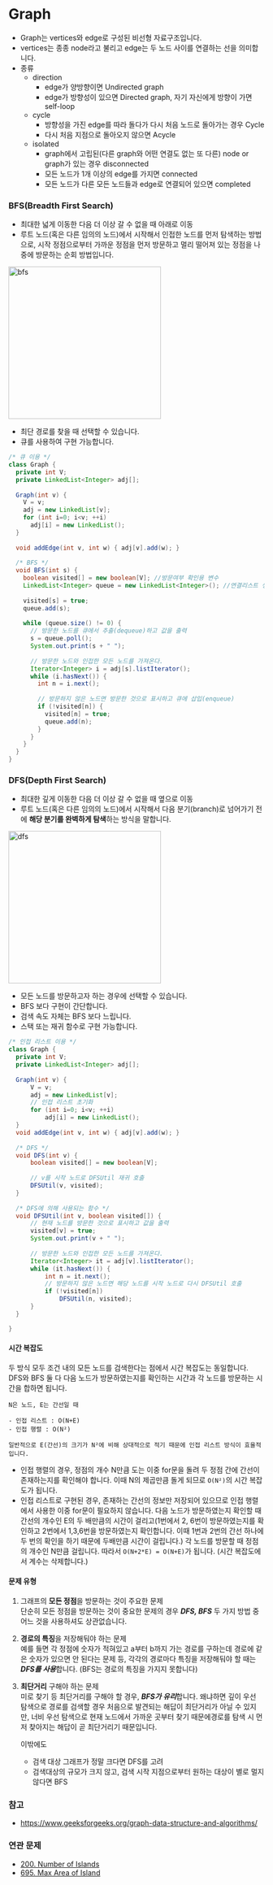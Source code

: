 # Graph
- Graph는 vertices와 edge로 구성된 비선형 자료구조입니다.
- vertices는 종종 node라고 불리고 edge는 두 노드 사이를 연결하는 선을 의미합니다.
- 종류
	+ direction
		- edge가 양방향이면 Undirected graph
		- edge가 방향성이 있으면 Directed graph, 자기 자신에게 방향이 가면 self-loop
	+ cycle
		- 방향성을 가진 edge를 따라 돌다가 다시 처음 노드로 돌아가는 경우 Cycle
		- 다시 처음 지점으로 돌아오지 않으면 Acycle
	+ isolated
		- graph에서 고립된(다른 graph와 어떤 연결도 없는 또 다른) node or graph가 있는 경우 disconnected
		- 모든 노드가 1개 이상의 edge를 가지면 connected
		- 모든 노드가 다른 모든 노드들과 edge로 연결되어 있으면 completed

### BFS(Breadth First Search)
- 최대한 넓게 이동한 다음 더 이상 갈 수 없을 때 아래로 이동
- 루트 노드(혹은 다른 임의의 노드)에서 시작해서 인접한 노드를 먼저 탐색하는 방법으로, 시작 정점으로부터 가까운 정점을 먼저 방문하고 멀리 떨어져 있는 정점을 나중에 방문하는 순회 방법입니다.
<img src="./images/bfs.gif" alt="bfs" width="300"/>

- 최단 경로를 찾을 때 선택할 수 있습니다.
- 큐를 사용하여 구현 가능합니다.

```java
/* 큐 이용 */
class Graph {
  private int V;
  private LinkedList<Integer> adj[];
 
  Graph(int v) {
    V = v;
    adj = new LinkedList[v];
    for (int i=0; i<v; ++i)
      adj[i] = new LinkedList();
  }
 
  void addEdge(int v, int w) { adj[v].add(w); }
 
  /* BFS */
  void BFS(int s) {
    boolean visited[] = new boolean[V]; //방문여부 확인용 변수
    LinkedList<Integer> queue = new LinkedList<Integer>(); //연결리스트 생성
 
    visited[s] = true;
    queue.add(s);
 
    while (queue.size() != 0) {
      // 방문한 노드를 큐에서 추출(dequeue)하고 값을 출력
      s = queue.poll();
      System.out.print(s + " ");
 
      // 방문한 노드와 인접한 모든 노드를 가져온다.
      Iterator<Integer> i = adj[s].listIterator();
      while (i.hasNext()) {
        int n = i.next();
        
        // 방문하지 않은 노드면 방문한 것으로 표시하고 큐에 삽입(enqueue)
        if (!visited[n]) {
          visited[n] = true;
          queue.add(n);
        }
      }
    }
  }
}
```

### DFS(Depth First Search)
- 최대한 깊게 이동한 다음 더 이상 갈 수 없을 때 옆으로 이동
- 루트 노드(혹은 다른 임의의 노드)에서 시작해서 다음 분기(branch)로 넘어가기 전에 **해당 분기를 완벽하게 탐색**하는 방식을 말합니다.
<img src="./images/dfs.gif" alt="dfs" width="300"/>

- 모든 노드를 방문하고자 하는 경우에 선택할 수 있습니다.
- BFS 보다 구현이 간단합니다.
- 검색 속도 자체는 BFS 보다 느립니다.
- 스택 또는 재귀 함수로 구현 가능합니다.

```java
/* 인접 리스트 이용 */
class Graph {
  private int V;
  private LinkedList<Integer> adj[];
 
  Graph(int v) {
      V = v;
      adj = new LinkedList[v];
      // 인접 리스트 초기화
      for (int i=0; i<v; ++i)
          adj[i] = new LinkedList();
  }
  void addEdge(int v, int w) { adj[v].add(w); }
   
  /* DFS */
  void DFS(int v) {
      boolean visited[] = new boolean[V];
 
      // v를 시작 노드로 DFSUtil 재귀 호출
      DFSUtil(v, visited);
  }
  
  /* DFS에 의해 사용되는 함수 */
  void DFSUtil(int v, boolean visited[]) {
      // 현재 노드를 방문한 것으로 표시하고 값을 출력
      visited[v] = true;
      System.out.print(v + " ");
 
      // 방문한 노드와 인접한 모든 노드를 가져온다.
      Iterator<Integer> it = adj[v].listIterator();
      while (it.hasNext()) {
          int n = it.next();
          // 방문하지 않은 노드면 해당 노드를 시작 노드로 다시 DFSUtil 호출
          if (!visited[n])
              DFSUtil(n, visited);
      }
  }

}
```

#### 시간 복잡도
두 방식 모두 조건 내의 모든 노드를 검색한다는 점에서 시간 복잡도는 동일합니다.                     
DFS와 BFS 둘 다 다음 노드가 방문하였는지를 확인하는 시간과 각 노드를 방문하는 시간을 합하면 됩니다.

```
N은 노드, E는 간선일 때

- 인접 리스트 : O(N+E)
- 인접 행렬 : O(N²)

일반적으로 E(간선)의 크기가 N²에 비해 상대적으로 적기 때문에 인접 리스트 방식이 효율적입니다.
```

- 인접 행렬의 경우, 정점의 개수 N만큼 도는 이중 for문을 돌려 두 정점 간에 간선이 존재하는지를 확인해야 합니다. 이때 N의 제곱만큼 돌게 되므로 ```O(N²)```의 시간 복잡도가 됩니다.
- 인접 리스트로 구현된 경우, 존재하는 간선의 정보만 저장되어 있으므로 인접 행렬에서 사용한 이중 for문이 필요하지 않습니다. 다음 노드가 방문하였는지 확인할 때 간선의 개수인 E의 두 배만큼의 시간이 걸리고(1번에서 2, 6번이 방문하였는지를 확인하고 2번에서 1,3,6번을 방문하였는지 확인합니다. 이때 1번과 2번의 간선 하나에 두 번의 확인을 하기 때문에 두배만큼 시간이 걸립니다.) 각 노드를 방문할 때 정점의 개수인 N만큼 걸립니다. 따라서 ```O(N+2*E) = O(N+E)```가 됩니다. (시간 복잡도에서 계수는 삭제합니다.)

#### 문제 유형
1) 그래프의 **모든 정점**을 방문하는 것이 주요한 문제                   
단순히 모든 정점을 방문하는 것이 중요한 문제의 경우 ***DFS, BFS*** 두 가지 방법 중 어느 것을 사용하셔도 상관없습니다.
2) **경로의 특징**을 저장해둬야 하는 문제                  
예를 들면 각 정점에 숫자가 적혀있고 a부터 b까지 가는 경로를 구하는데 경로에 같은 숫자가 있으면 안 된다는 문제 등, 각각의 경로마다 특징을 저장해둬야 할 때는 ***DFS를 사용***합니다. (BFS는 경로의 특징을 가지지 못합니다)
3) **최단거리** 구해야 하는 문제                              
미로 찾기 등 최단거리를 구해야 할 경우, ***BFS가 유리***합니다. 왜냐하면 깊이 우선 탐색으로 경로를 검색할 경우 처음으로 발견되는 해답이 최단거리가 아닐 수 있지만, 너비 우선 탐색으로 현재 노드에서 가까운 곳부터 찾기 때문에경로를 탐색 시 먼저 찾아지는 해답이 곧 최단거리기 때문입니다.
                                 
	이밖에도 
	- 검색 대상 그래프가 정말 크다면 DFS를 고려
	- 검색대상의 규모가 크지 않고, 검색 시작 지점으로부터 원하는 대상이 별로 멀지 않다면 BFS

### 참고
- https://www.geeksforgeeks.org/graph-data-structure-and-algorithms/

### 연관 문제
- [200. Number of Islands](https://github.com/hanbee1005/AlgorithmStudy/blob/master/Leetcode/202302/NumberOfIslands_200.java)
- [695. Max Area of Island](https://github.com/hanbee1005/AlgorithmStudy/blob/master/Leetcode/202302/MaxAreaOfIsland_695.java)
